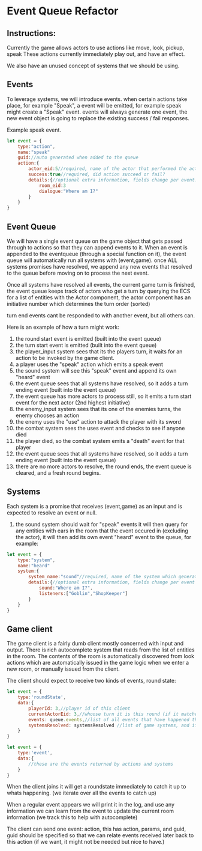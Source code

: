 # Event Queue Refactor


## Instructions:
Currently the game allows actors to use actions like move, look, pickup, speak
These actions currently immediately play out, and have an effect.

We also have an unused concept of systems that we should be using.

## Events
To leverage systems, we will introduce events. when certain actions take place, for example "Speak", a event will be emitted, for example speak might create a "Speak" event. events will always generate one event, the new event object is going to replace the existing success / fail responses.

Example speak event.
```js
let event = {
    type:"action",
    name:"speak"
    guid://auto generated when added to the queue
    action:{
        actor_eid:5//required, name of the actor that performed the action
        success:true//required, did action succeed or fail?
        details:{//optional extra information, fields change per event.
            room_eid:3
            dialogue:"Where am I?"
        }
    }
}
```

## Event Queue
We will have a single event queue on the game object that gets passed through to actions so that they can append events to it.
When an event is appended to the eventqueue (through a special function on it), the event queue will automatically run all systems with (event,game). once ALL systems promises have resolved, we append any new events that resolved to the queue before moving on to process the next event.

Once all systems have resolved all events, the current game turn is finished, the event queue keeps track of actors who get a turn by querying the ECS for a list of entities with the Actor component, the actor component has an initiative number which determines the turn order (sorted)

turn end events cant be responded to with another event, but all others can.

Here is an example of how a turn might work:

1. the round start event is emitted (built into the event queue)
1. the turn start event is emitted (built into the event queue)
1. the player_input system sees that its the players turn, it waits for an action to be invoked by the game client.
1. a player uses the "speak" action which emits a speak event
1. the sound system will see this "speak" event and append its own "heard" event
1. the event queue sees that all systems have resolved, so it adds a turn ending event (built into the event queue)
1. the event queue has more actors to process still, so it emits a turn start event for the next actor (2nd highest initiative)
1. the enemy_input system sees that its one of the enemies turns, the enemy chooses an action
1. the enemy uses the "use" action to attack the player with its sword
1. the combat system sees the uses event and checks to see if anyone died
1. the player died, so the combat system emits a "death" event for that player
1. the event queue sees that all systems have resolved, so it adds a turn ending event (built into the event queue)
1. there are no more actors to resolve, the round ends, the event queue is cleared, and a fresh round begins.

## Systems
Each system is a promise that receives (event,game) as an input and is expected to resolve an event or null.

1. the sound system should wait for "speak" events it will then query for any entities with ears in the room that the event occured in (excluding the actor), it will then add its own event "heard" event to the queue, for example:
```js
let event = {
    type:"system",
    name:"heard"
    system:{
        system_name:"sound"//required, name of the system which generated the event
        details:{//optional extra information, fields change per event
            sound:"Where am I?",
            listeners:["Goblin","ShopKeeper"]
        }
    }
}
```
## Game client

The game client is a fairly dumb client mostly concerned with input and output.
There is rich autocomplete system that reads from the list of entities in the room.
The contents of the room is automatically discovered from look actions which are automatically issued in the game logic when we enter a new room, or manually issued from the client.

The client should expect to receive two kinds of events, round state:
```js
let event = {
    type:'roundState',
    data:{
        playerId: 3,//player id of this client
        currentActorEid: 3,//whoose turn it is this round (if it matches its our turn)
        events: queue.events,//list of all events that have happened this round
        systemsResolved: systemsResolved //list of game systems, and if they have finished processing the events or not
    }
}

let event = {
    type:'event',
    data:{
        //these are the events returned by actions and systems
    }
}
```
When the client joins it will get a roundstate immediately to catch it up to whats happening. (we iterate over all the events to catch up)

When a regular event appears we will print it in the log, and use any information we can learn from the event to update the current room information (we track this to help with autocomplete)

The client can send one event: action, this has action, params, and guid, guid should be specified so that we can relate events received later back to this action (if we want, it might not be needed but nice to have.)

